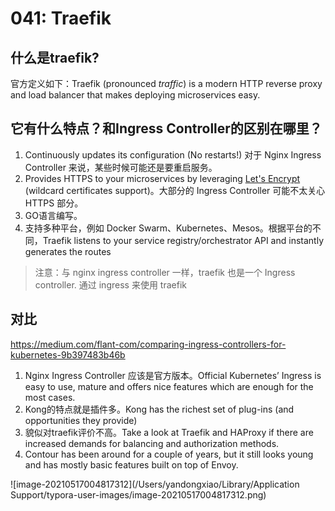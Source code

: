 # 041: Traefik

## 什么是traefik?

官方定义如下：Traefik (pronounced *traffic*) is a modern HTTP reverse proxy and load balancer that makes deploying microservices easy. 

## 它有什么特点？和Ingress Controller的区别在哪里？

1. Continuously updates its configuration (No restarts!) 对于 Nginx Ingress Controller 来说，某些时候可能还是要重启服务。
2. Provides HTTPS to your microservices by leveraging [Let's Encrypt](https://letsencrypt.org/) (wildcard certificates support)。大部分的 Ingress Controller 可能不太关心 HTTPS 部分。
3. GO语言编写。
4. 支持多种平台，例如 Docker Swarm、Kubernetes、Mesos。根据平台的不同，Traefik listens to your service registry/orchestrator API and instantly generates the routes

> 注意：与 nginx ingress controller 一样，traefik 也是一个 Ingress controller. 通过 ingress 来使用 traefik



## 对比

https://medium.com/flant-com/comparing-ingress-controllers-for-kubernetes-9b397483b46b

1. Nginx Ingress Controller 应该是官方版本。Official Kubernetes’ Ingress is easy to use, mature and offers nice features which are enough for the most cases.
2. Kong的特点就是插件多。Kong has the richest set of plug-ins (and opportunities they provide) 
3. 貌似对traefik评价不高。Take a look at Traefik and HAProxy if there are increased demands for balancing and authorization methods.
4. Contour has been around for a couple of years, but it still looks young and has mostly basic features built on top of Envoy.

![image-20210517004817312](/Users/yandongxiao/Library/Application Support/typora-user-images/image-20210517004817312.png)